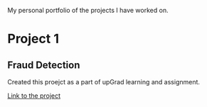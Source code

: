 
My personal portfolio of the projects I have worked on.

# Project 1

## Fraud Detection

Created this proejct as a part of upGrad learning and assignment.

[Link to the project](https://github.com/khyatidesai09/fraud_detection)
